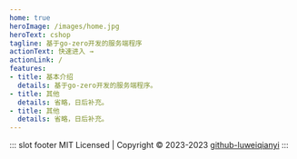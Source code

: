 ```yaml
---
home: true
heroImage: /images/home.jpg
heroText: cshop
tagline: 基于go-zero开发的服务端程序
actionText: 快速进入 →
actionLink: /
features:
- title: 基本介绍
  details: 基于go-zero开发的服务端程序。
- title: 其他
  details: 省略，日后补充。
- title: 其他
  details: 省略，日后补充。
---
```


::: slot footer
MIT Licensed | Copyright © 2023-2023 [github-luweiqianyi](https://github.com/luweiqianyi)
::: 